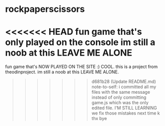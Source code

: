 # rockpaperscissors
<<<<<<< HEAD
fun game that's only played on the console
im still a noob at this LEAVE ME ALONE
=======
fun game that's NOW PLAYED ON THE SITE :) COOL.
this is a project from theodinproject.
im still a noob at this LEAVE ME ALONE.
>>>>>>> d681b28 (Update README.md)
note-to-self: i committed all my files with the same message instead of only committing game.js which was the only edited file.   I'M STILL LEARNING we fix those mistakes next time k thx bye
